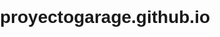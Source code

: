 # proyectogarage.github.io
<!DOCTYPE html>
<html lang="es">
<head>
    <meta charset="UTF-8">
    <meta name="viewport" content="width=device-width, initial-scale=1.0">
    <title>Control de Garaje con Arduino</title>
    <style>
        body {
            background-image: url('C:/Users/boos-/Downloads/Udemy/AppInventoor/Clases/Proyecto/fondo3.jpg');
            background-size: cover;
            background-position: center;
            font-family: Arial, sans-serif;
            margin: 0;
            padding: 0;
            height: 100vh;
        }

        h1, form {
            text-align: center;
            color: rgb(221, 48, 48);
        }

        .proyecto-dialog {
            background-color: rgba(255, 255, 255, 0.8);
            padding: 20px;
            border-radius: 10px;
            margin: 20px;
        }

        .file-upload {
            text-align: center;
            margin-top: 20px;
        }

        /* Estilos para los botones de navegación y acciones */
        .navigation {
            text-align: center;
            margin-top: 20px;
        }

        .nav-button, .action-button {
            background-color: #d38716;
            color: white;
            padding: 10px 20px;
            text-align: center;
            text-decoration: none;
            display: inline-block;
            font-size: 16px;
            cursor: pointer;
            border: none;
            border-radius: 5px;
            margin-right: 10px;
        }

        .image-container {
            display: flex;
            justify-content: center;
            align-items: center;
            flex-wrap: wrap;
            margin: 20px;
        }

        .image-container img {
            width: 200px;
            height: auto;
            margin: 10px;
            cursor: pointer;
            transition: transform 0.3s ease-in-out;
        }

        .image-overlay {
            display: none;
            position: fixed;
            top: 0;
            left: 0;
            width: 100%;
            height: 100%;
            background: rgba(0, 0, 0, 0.9);
            justify-content: center;
            align-items: center;
            z-index: 2;
        }

        .image-overlay img {
            max-width: 90%;
            max-height: 90%;
            cursor: pointer;
        }

        .image-navigation {
            position: absolute;
            top: 50%;
            width: 100%;
            display: flex;
            justify-content: space-between;
        }

        .image-navigation button {
            background-color: #1c1c1c;
            color: white;
            padding: 10px 20px;
            text-align: center;
            text-decoration: none;
            font-size: 16px;
            cursor: pointer;
            border: none;
            border-radius: 5px;
        }
    </style>
</head>
<body>
    <div id="inicioPage">
        <h1>Control de Garaje con Arduino</h1>
        <br>
        <div class="navigation">
            <button class="nav-button" onclick="mostrarRegistro()">Galeria</button>
        </div>
        <br>
        <center>
            <h3>Abrir y Cerrar Garage</h3> 
            <video width="640" height="360" controls>
                <br> <source src="video.mp4" type="video/mp4" alt="Imagen Centro">
            </video><br>
          
            </div>
        </center>
    </div>
    <br>
    <div id="registroPage" style="display:none;">
        
            <div class="image-container" onclick="abrirVisorImagen(event)">
                <img src="img1.png.jpg" alt="Imagen Izquierda">
                <img src="img.png.jpg">
                <img src="img2.png.jpg" alt="Imagen Derecha">
                <img src="img3.png.jpg" alt="Imagen Centro">     
                <img src="img4.jpg">
                <img src="img5.jpg" alt="Imagen Derecha">
                <img src="img7.jpg">
                <img src="img8.jpg">
                <img src="img9.jpg">                 
                <img src="img6.jpg" alt="Imagen Centro">
                <br>

        <div class="navigation">
            <button class="nav-button" onclick="mostrarInicio()">Inicio</button>
        </div>
    </div>

    <div class="image-overlay" id="imageOverlay" onclick="cerrarVisorImagen()">
        <div class="image-navigation">
           
            <button onclick="navegarImagen(1)">Atras</button>
        </div>
        <img id="imagenVisor" src="" alt="Imagen en pantalla completa">
    </div>

    <script src="https://www.gstatic.com/firebasejs/9.6.0/firebase-app.js"></script>
    <script src="https://www.gstatic.com/firebasejs/9.6.0/firebase-database.js"></script>
    <script src="app.js"></script>

    <script>
        function mostrarRegistro() {
            document.getElementById('inicioPage').style.display = 'none';
            document.getElementById('registroPage').style.display = 'block';
        }

        function mostrarInicio() {
            document.getElementById('registroPage').style.display = 'none';
            document.getElementById('inicioPage').style.display = 'block';
        }

        function abrirVisorImagen(event) {
            const imageSrc = event.target.src;
            const imageIndex = Array.from(event.currentTarget.children).indexOf(event.target);
            document.getElementById('imagenVisor').src = imageSrc;
            document.getElementById('imageOverlay').style.display = 'flex';
        }

        function cerrarVisorImagen() {
            document.getElementById('imageOverlay').style.display = 'none';
        }

        function navegarImagen(direccion) {
            // Lógica para navegar hacia la imagen anterior o siguiente
            // Puedes implementar esto según tus necesidades
        }
    </script>
</body>
</html>
